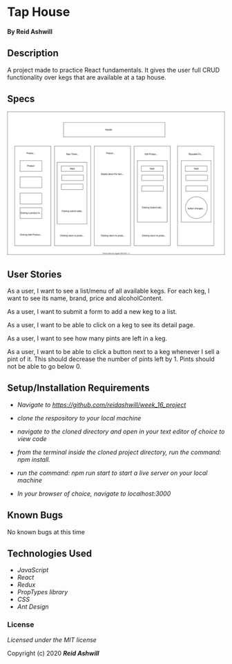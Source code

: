 # Tap House


#### By Reid Ashwill 

## Description
A project made to practice React fundamentals.  It gives the user full CRUD functionality over kegs that are available at a tap house.

## Specs


![Diagram of app components](./public/newer-diagram.drawio.svg)


## User Stories

As a user, I want to see a list/menu of all available kegs. For each keg, I want to see its name, brand, price and alcoholContent.

As a user, I want to submit a form to add a new keg to a list.

As a user, I want to be able to click on a keg to see its detail page.

As a user, I want to see how many pints are left in a keg.

As a user, I want to be able to click a button next to a keg whenever I sell a pint of it. This should decrease the number of pints left by 1. Pints should not be able to go below 0.

## Setup/Installation Requirements
* _Navigate to https://github.com/reidashwill/week_16_project_
* _clone the respository to your local machine_
* _navigate to the cloned directory and open in your text editor of choice to view code_

* _from the terminal inside the cloned project directory, run the command: npm install._
* _run the command: npm run start to start a live server on your local machine_
* _In your browser of choice, navigate to localhost:3000_


## Known Bugs
No known bugs at this time


## Technologies Used

* _JavaScript_
* _React_
* _Redux_
* _PropTypes library_
* _CSS_
* _Ant Design_


### License

*Licensed under the MIT license*

Copyright (c) 2020 **_Reid Ashwill_**